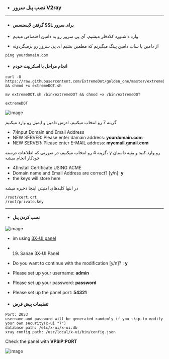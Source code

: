 
- ### نصب پنل سرور V2ray


***

- #### گرفتن لایسنسس SSL برای سرور

 - وارد داشبورد کلادفلر میشیم، آی پی سرور رو به دامین اختصاص میدیم
  - از دامین یا ساب دامین پینگ میگیریم که مطمین بشیم آی پی سرور رو برمیگردونه

```
ping yourdomain.com 
```

- #### انجام مراحل با اسکریپت خودم


```
curl -O https://raw.githubusercontent.com/ExtremeDot/golden_one/master/extremeDOT.sh && chmod +x extremeDOT.sh

mv extremeDOT.sh /bin/extremeDOT && chmod +x /bin/extremeDOT

extremeDOT
```

![image](https://user-images.githubusercontent.com/120102306/230754304-28b409e3-bbe2-4741-a189-eb43ff8fe355.png)

گزینه 7  رو انتخاب میکنیم، ادرس دامین و ایمیل رو وارد میکنیم
 - 7)Input Domain and Email Address
  - NEW SERVER: Please enter damain address: **yourdomain.com**
  - NEW SERVER: Please enter E-MAIL address: **myemail.gmail.com**

گزینه 4 رو انتخاب میکنیم، در صورتی که اطلاعات درسته، y رو وارد کنید و بقیه داستان خودکار انحام میشه
 - 4)Install Certificate USING ACME
  - Domain name and Email Address are correct? [y/n]: **y**
   -  the keys will store here

در انتها کلیدهای امنیتی اینجا ذخیره میشه
```
/root/cert.crt
/root/private.key
```

***


 - #### نصب کردن پنل 



![image](https://user-images.githubusercontent.com/120102306/230754445-f1835693-4f75-4a5a-929f-cbcb93c67e8b.png)

 - im using [3X-UI panel](https://github.com/MHSanaei/3x-ui)
  - 19) Sanae 3X-UI Panel
  - Do you want to continue with the modification [y/n]? : **y**
  - Please set up your username: **admin**
  - Please set up your password: **password**
  - Please set up the panel port: **54321**

 - #### تنظیمات پیش فرض

```
Port: 2053
username and password will be generated randomly if you skip to modify your own security(x-ui "7")
database path: /etc/x-ui/x-ui.db
xray config path: /usr/local/x-ui/bin/config.json
````

Check the panel with **VPSIP:PORT**

![image](https://user-images.githubusercontent.com/120102306/230754561-29888899-8cde-4244-ab5a-4472c07e1841.png)


